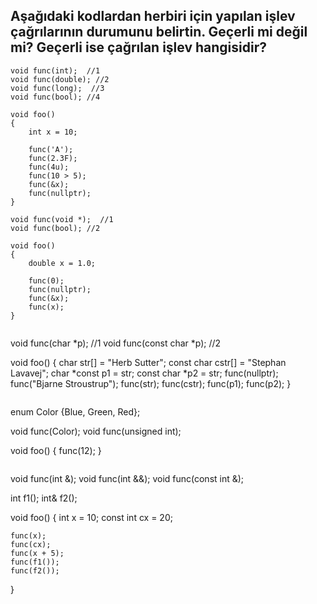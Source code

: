 ## Aşağıdaki kodlardan herbiri için yapılan işlev çağrılarının durumunu belirtin. Geçerli mi değil mi? Geçerli ise çağrılan işlev hangisidir?

```
void func(int);  //1
void func(double); //2
void func(long);  //3
void func(bool); //4

void foo()
{
	int x = 10;

	func('A');
	func(2.3F);
	func(4u);
	func(10 > 5);
	func(&x);
	func(nullptr);
}
```

```
void func(void *);  //1
void func(bool); //2

void foo()
{
	double x = 1.0;

	func(0);
	func(nullptr);
	func(&x);
	func(x);
}


```
void func(char *p);  //1
void func(const char *p); //2

void foo()
{
	char str[] = "Herb Sutter";
	const char cstr[] = "Stephan Lavavej";
	char *const p1 = str;
	const char *p2 = str;
	func(nullptr);
	func("Bjarne Stroustrup");
	func(str);
	func(cstr);
	func(p1);
	func(p2);
}
```

```
enum Color {Blue, Green, Red};

void func(Color);
void func(unsigned int);

void foo()
{
	func(12);
}
```

```
void func(int &);
void func(int &&);
void func(const int &);

int f1();
int& f2();

void foo()
{
	int x = 10;
	const int cx = 20;

	func(x);
	func(cx);
	func(x + 5);
	func(f1());
	func(f2());
}
```
